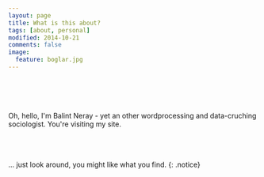 ```yaml
---
layout: page
title: What is this about?
tags: [about, personal]
modified: 2014-10-21
comments: false
image:
  feature: boglar.jpg
---
```

<br><br>
<br><br>
Oh, hello, I'm Balint Neray - yet an other wordprocessing and data-cruching sociologist. You're visiting my site.
<br><br>
<br><br>


<i class="fa fa-info-circle"></i> ... just look around, you might like what you find.
{: .notice}
